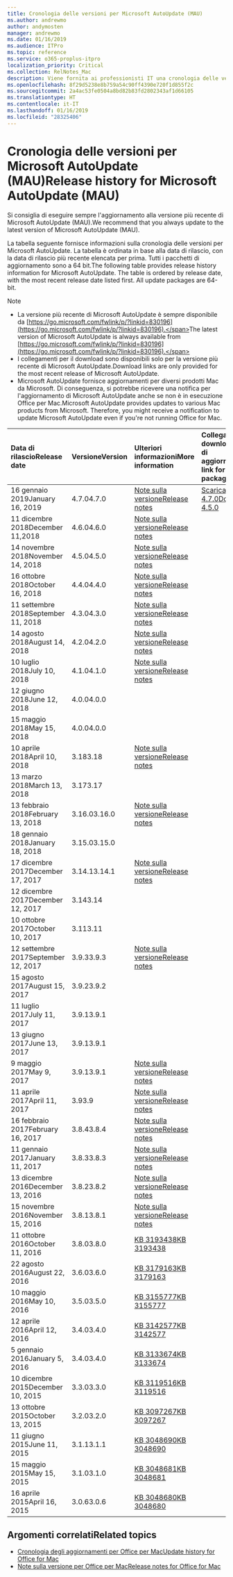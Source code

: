 ```yaml
---
title: Cronologia delle versioni per Microsoft AutoUpdate (MAU)
ms.author: andrewmo
author: andymosten
manager: andrewmo
ms.date: 01/16/2019
ms.audience: ITPro
ms.topic: reference
ms.service: o365-proplus-itpro
localization_priority: Critical
ms.collection: RelNotes_Mac
description: Viene fornita ai professionisti IT una cronologia delle versioni per Microsoft AutoUpdate (MAU)
ms.openlocfilehash: 8f29d5238e8b759a54c90ff4390e720f1d855f2c
ms.sourcegitcommit: 2a4ac53fe0504a8bd82b83fd2802343af1d66105
ms.translationtype: HT
ms.contentlocale: it-IT
ms.lasthandoff: 01/16/2019
ms.locfileid: "28325406"
---
```

# <a name="release-history-for-microsoft-autoupdate-mau"></a><span data-ttu-id="e0ce4-103">Cronologia delle versioni per Microsoft AutoUpdate (MAU)</span><span class="sxs-lookup"><span data-stu-id="e0ce4-103">Release history for Microsoft AutoUpdate (MAU)</span></span>
 
<span data-ttu-id="e0ce4-104">Si consiglia di eseguire sempre l'aggiornamento alla versione più recente di Microsoft AutoUpdate (MAU).</span><span class="sxs-lookup"><span data-stu-id="e0ce4-104">We recommend that you always update to the latest version of Microsoft AutoUpdate (MAU).</span></span>

<span data-ttu-id="e0ce4-p101">La tabella seguente fornisce informazioni sulla cronologia delle versioni per Microsoft AutoUpdate. La tabella è ordinata in base alla data di rilascio, con la data di rilascio più recente elencata per prima. Tutti i pacchetti di aggiornamento sono a 64 bit.</span><span class="sxs-lookup"><span data-stu-id="e0ce4-p101">The following table provides release history information for Microsoft AutoUpdate. The table is ordered by release date, with the most recent release date listed first. All update packages are 64-bit.</span></span>


> [!NOTE]
> - <span data-ttu-id="e0ce4-108">La versione più recente di Microsoft AutoUpdate è sempre disponibile da [https://go.microsoft.com/fwlink/p/?linkid=830196](https://go.microsoft.com/fwlink/p/?linkid=830196).</span><span class="sxs-lookup"><span data-stu-id="e0ce4-108">The latest version of Microsoft AutoUpdate is always available from [https://go.microsoft.com/fwlink/p/?linkid=830196](https://go.microsoft.com/fwlink/p/?linkid=830196).</span></span>
> - <span data-ttu-id="e0ce4-109">I collegamenti per il download sono disponibili solo per la versione più recente di Microsoft AutoUpdate.</span><span class="sxs-lookup"><span data-stu-id="e0ce4-109">Download links are only provided for the most recent release of Microsoft AutoUpdate.</span></span>
> - <span data-ttu-id="e0ce4-p102">Microsoft AutoUpdate fornisce aggiornamenti per diversi prodotti Mac da Microsoft. Di conseguenza, si potrebbe ricevere una notifica per l'aggiornamento di Microsoft AutoUpdate anche se non è in esecuzione Office per Mac.</span><span class="sxs-lookup"><span data-stu-id="e0ce4-p102">Microsoft AutoUpdate provides updates to various Mac products from Microsoft. Therefore, you might receive a notification to update Microsoft AutoUpdate even if you're not running Office for Mac.</span></span>
  
|<span data-ttu-id="e0ce4-112">**Data di rilascio**</span><span class="sxs-lookup"><span data-stu-id="e0ce4-112">**Release date**</span></span>|<span data-ttu-id="e0ce4-113">**Versione**</span><span class="sxs-lookup"><span data-stu-id="e0ce4-113">**Version**</span></span>|<span data-ttu-id="e0ce4-114">**Ulteriori informazioni**</span><span class="sxs-lookup"><span data-stu-id="e0ce4-114">**More information**</span></span>|<span data-ttu-id="e0ce4-115">**Collegamento per il download del pacchetto di aggiornamento**</span><span class="sxs-lookup"><span data-stu-id="e0ce4-115">**Download link for the update package**</span></span>|
|:-----|:-----|:-----|:-----|
|<span data-ttu-id="e0ce4-116">16 gennaio 2019</span><span class="sxs-lookup"><span data-stu-id="e0ce4-116">January 16, 2019</span></span> <br/>|<span data-ttu-id="e0ce4-117">4.7.0</span><span class="sxs-lookup"><span data-stu-id="e0ce4-117">4.7.0</span></span> <br/> | [<span data-ttu-id="e0ce4-118">Note sulla versione</span><span class="sxs-lookup"><span data-stu-id="e0ce4-118">Release notes</span></span>](release-notes-office-for-mac.md#january-2019-release) <br/> |[<span data-ttu-id="e0ce4-119">Scarica MAU 4.7.0</span><span class="sxs-lookup"><span data-stu-id="e0ce4-119">Download MAU 4.5.0</span></span>](https://go.microsoft.com/fwlink/p/?linkid=830196) <br/> |
|<span data-ttu-id="e0ce4-120">11 dicembre 2018</span><span class="sxs-lookup"><span data-stu-id="e0ce4-120">December 11,2018</span></span> <br/>|<span data-ttu-id="e0ce4-121">4.6.0</span><span class="sxs-lookup"><span data-stu-id="e0ce4-121">4.6.0</span></span> <br/> | [<span data-ttu-id="e0ce4-122">Note sulla versione</span><span class="sxs-lookup"><span data-stu-id="e0ce4-122">Release notes</span></span>](release-notes-office-for-mac.md#december-2018-release) <br/> ||
|<span data-ttu-id="e0ce4-123">14 novembre 2018</span><span class="sxs-lookup"><span data-stu-id="e0ce4-123">November 14, 2018</span></span> <br/> |<span data-ttu-id="e0ce4-124">4.5.0</span><span class="sxs-lookup"><span data-stu-id="e0ce4-124">4.5.0</span></span> <br/> |[<span data-ttu-id="e0ce4-125">Note sulla versione</span><span class="sxs-lookup"><span data-stu-id="e0ce4-125">Release notes</span></span>](release-notes-office-for-mac.md#november-2018-release) <br/> | |
|<span data-ttu-id="e0ce4-126">16 ottobre 2018</span><span class="sxs-lookup"><span data-stu-id="e0ce4-126">October 16, 2018</span></span> <br/> |<span data-ttu-id="e0ce4-127">4.4.0</span><span class="sxs-lookup"><span data-stu-id="e0ce4-127">4.4.0</span></span> <br/> |[<span data-ttu-id="e0ce4-128">Note sulla versione</span><span class="sxs-lookup"><span data-stu-id="e0ce4-128">Release notes</span></span>](release-notes-office-for-mac.md#october-2018-release) <br/> | |
|<span data-ttu-id="e0ce4-129">11 settembre 2018</span><span class="sxs-lookup"><span data-stu-id="e0ce4-129">September 11, 2018</span></span>  <br/> |<span data-ttu-id="e0ce4-130">4.3.0</span><span class="sxs-lookup"><span data-stu-id="e0ce4-130">4.3.0</span></span>  <br/> |[<span data-ttu-id="e0ce4-131">Note sulla versione</span><span class="sxs-lookup"><span data-stu-id="e0ce4-131">Release notes</span></span>](release-notes-office-for-mac.md#september-2018-release) <br/> | |
|<span data-ttu-id="e0ce4-132">14 agosto 2018</span><span class="sxs-lookup"><span data-stu-id="e0ce4-132">August 14, 2018</span></span>  <br/> |<span data-ttu-id="e0ce4-133">4.2.0</span><span class="sxs-lookup"><span data-stu-id="e0ce4-133">4.2.0</span></span>  <br/> |[<span data-ttu-id="e0ce4-134">Note sulla versione</span><span class="sxs-lookup"><span data-stu-id="e0ce4-134">Release notes</span></span>](release-notes-office-for-mac.md#august-2018-release) <br/> | |
|<span data-ttu-id="e0ce4-135">10 luglio 2018</span><span class="sxs-lookup"><span data-stu-id="e0ce4-135">July 10, 2018</span></span>  <br/> |<span data-ttu-id="e0ce4-136">4.1.0</span><span class="sxs-lookup"><span data-stu-id="e0ce4-136">4.1.0</span></span>  <br/> |[<span data-ttu-id="e0ce4-137">Note sulla versione</span><span class="sxs-lookup"><span data-stu-id="e0ce4-137">Release notes</span></span>](release-notes-office-for-mac.md#july-2018-release) <br/> | |
|<span data-ttu-id="e0ce4-138">12 giugno 2018</span><span class="sxs-lookup"><span data-stu-id="e0ce4-138">June 12, 2018</span></span>  <br/> |<span data-ttu-id="e0ce4-139">4.0.0</span><span class="sxs-lookup"><span data-stu-id="e0ce4-139">4.0.0</span></span>  <br/> |||
|<span data-ttu-id="e0ce4-140">15 maggio 2018</span><span class="sxs-lookup"><span data-stu-id="e0ce4-140">May 15, 2018</span></span>  <br/> |<span data-ttu-id="e0ce4-141">4.0.0</span><span class="sxs-lookup"><span data-stu-id="e0ce4-141">4.0.0</span></span>  <br/> |||
|<span data-ttu-id="e0ce4-142">10 aprile 2018</span><span class="sxs-lookup"><span data-stu-id="e0ce4-142">April 10, 2018</span></span>  <br/> |<span data-ttu-id="e0ce4-143">3.18</span><span class="sxs-lookup"><span data-stu-id="e0ce4-143">3.18</span></span>  <br/> |[<span data-ttu-id="e0ce4-144">Note sulla versione</span><span class="sxs-lookup"><span data-stu-id="e0ce4-144">Release notes</span></span>](release-notes-office-for-mac.md#april-2018-release) <br/> ||
|<span data-ttu-id="e0ce4-145">13 marzo 2018</span><span class="sxs-lookup"><span data-stu-id="e0ce4-145">March 13, 2018</span></span>  <br/> |<span data-ttu-id="e0ce4-146">3.17</span><span class="sxs-lookup"><span data-stu-id="e0ce4-146">3.17</span></span>  <br/> |||
|<span data-ttu-id="e0ce4-147">13 febbraio 2018</span><span class="sxs-lookup"><span data-stu-id="e0ce4-147">February 13, 2018</span></span>  <br/> |<span data-ttu-id="e0ce4-148">3.16.0</span><span class="sxs-lookup"><span data-stu-id="e0ce4-148">3.16.0</span></span>  <br/> |[<span data-ttu-id="e0ce4-149">Note sulla versione</span><span class="sxs-lookup"><span data-stu-id="e0ce4-149">Release notes</span></span>](release-notes-office-for-mac.md#february-2018-release) <br/> | <br/> |
|<span data-ttu-id="e0ce4-150">18 gennaio 2018</span><span class="sxs-lookup"><span data-stu-id="e0ce4-150">January 18, 2018</span></span>  <br/> |<span data-ttu-id="e0ce4-151">3.15.0</span><span class="sxs-lookup"><span data-stu-id="e0ce4-151">3.15.0</span></span>  <br/> |<br/> |
|<span data-ttu-id="e0ce4-152">17 dicembre 2017</span><span class="sxs-lookup"><span data-stu-id="e0ce4-152">December 17, 2017</span></span>  <br/> |<span data-ttu-id="e0ce4-153">3.14.1</span><span class="sxs-lookup"><span data-stu-id="e0ce4-153">3.14.1</span></span>  <br/> |[<span data-ttu-id="e0ce4-154">Note sulla versione</span><span class="sxs-lookup"><span data-stu-id="e0ce4-154">Release notes</span></span>](release-notes-office-for-mac.md#december-2017-release) <br/> | <br/> |
|<span data-ttu-id="e0ce4-155">12 dicembre 2017</span><span class="sxs-lookup"><span data-stu-id="e0ce4-155">December 12, 2017</span></span>  <br/> |<span data-ttu-id="e0ce4-156">3.14</span><span class="sxs-lookup"><span data-stu-id="e0ce4-156">3.14</span></span>  <br/> ||  <br/> |
|<span data-ttu-id="e0ce4-157">10 ottobre 2017</span><span class="sxs-lookup"><span data-stu-id="e0ce4-157">October 10, 2017</span></span>  <br/> |<span data-ttu-id="e0ce4-158">3.11</span><span class="sxs-lookup"><span data-stu-id="e0ce4-158">3.11</span></span>  <br/> ||<br/> |
|<span data-ttu-id="e0ce4-159">12 settembre 2017</span><span class="sxs-lookup"><span data-stu-id="e0ce4-159">September 12, 2017</span></span>  <br/> |<span data-ttu-id="e0ce4-160">3.9.3</span><span class="sxs-lookup"><span data-stu-id="e0ce4-160">3.9.3</span></span>  <br/> |[<span data-ttu-id="e0ce4-161">Note sulla versione</span><span class="sxs-lookup"><span data-stu-id="e0ce4-161">Release notes</span></span>](release-notes-office-for-mac.md#september-2017-release) <br/> |<br/> |
|<span data-ttu-id="e0ce4-162">15 agosto 2017</span><span class="sxs-lookup"><span data-stu-id="e0ce4-162">August 15, 2017</span></span>  <br/> |<span data-ttu-id="e0ce4-163">3.9.2</span><span class="sxs-lookup"><span data-stu-id="e0ce4-163">3.9.2</span></span>  <br/> || <br/> |
|<span data-ttu-id="e0ce4-164">11 luglio 2017</span><span class="sxs-lookup"><span data-stu-id="e0ce4-164">July 11, 2017</span></span>  <br/> |<span data-ttu-id="e0ce4-165">3.9.1</span><span class="sxs-lookup"><span data-stu-id="e0ce4-165">3.9.1</span></span>  <br/> || <br/> |
|<span data-ttu-id="e0ce4-166">13 giugno 2017</span><span class="sxs-lookup"><span data-stu-id="e0ce4-166">June 13, 2017</span></span>  <br/> |<span data-ttu-id="e0ce4-167">3.9.1</span><span class="sxs-lookup"><span data-stu-id="e0ce4-167">3.9.1</span></span>  <br/> || <br/> |
|<span data-ttu-id="e0ce4-168">9 maggio 2017</span><span class="sxs-lookup"><span data-stu-id="e0ce4-168">May 9, 2017</span></span>  <br/> |<span data-ttu-id="e0ce4-169">3.9.1</span><span class="sxs-lookup"><span data-stu-id="e0ce4-169">3.9.1</span></span>  <br/> |[<span data-ttu-id="e0ce4-170">Note sulla versione</span><span class="sxs-lookup"><span data-stu-id="e0ce4-170">Release notes</span></span>](release-notes-office-for-mac.md#may-2017-release) <br/> | <br/> |
|<span data-ttu-id="e0ce4-171">11 aprile 2017</span><span class="sxs-lookup"><span data-stu-id="e0ce4-171">April 11, 2017</span></span>  <br/> |<span data-ttu-id="e0ce4-172">3.9</span><span class="sxs-lookup"><span data-stu-id="e0ce4-172">3.9</span></span>  <br/> |[<span data-ttu-id="e0ce4-173">Note sulla versione</span><span class="sxs-lookup"><span data-stu-id="e0ce4-173">Release notes</span></span>](release-notes-office-for-mac.md#april-2017-release) <br/> |  <br/> |
|<span data-ttu-id="e0ce4-174">16 febbraio 2017</span><span class="sxs-lookup"><span data-stu-id="e0ce4-174">February 16, 2017</span></span>  <br/> |<span data-ttu-id="e0ce4-175">3.8.4</span><span class="sxs-lookup"><span data-stu-id="e0ce4-175">3.8.4</span></span>  <br/> |[<span data-ttu-id="e0ce4-176">Note sulla versione</span><span class="sxs-lookup"><span data-stu-id="e0ce4-176">Release notes</span></span>](release-notes-office-for-mac.md#february-2017-release) <br/> | <br/> |
|<span data-ttu-id="e0ce4-177">11 gennaio 2017</span><span class="sxs-lookup"><span data-stu-id="e0ce4-177">January 11, 2017</span></span>  <br/> |<span data-ttu-id="e0ce4-178">3.8.3</span><span class="sxs-lookup"><span data-stu-id="e0ce4-178">3.8.3</span></span>  <br/> |[<span data-ttu-id="e0ce4-179">Note sulla versione</span><span class="sxs-lookup"><span data-stu-id="e0ce4-179">Release notes</span></span>](release-notes-office-for-mac.md#january-2017-release) <br/> | <br/> |
|<span data-ttu-id="e0ce4-180">13 dicembre 2016</span><span class="sxs-lookup"><span data-stu-id="e0ce4-180">December 13, 2016</span></span>  <br/> |<span data-ttu-id="e0ce4-181">3.8.2</span><span class="sxs-lookup"><span data-stu-id="e0ce4-181">3.8.2</span></span>  <br/> |[<span data-ttu-id="e0ce4-182">Note sulla versione</span><span class="sxs-lookup"><span data-stu-id="e0ce4-182">Release notes</span></span>](release-notes-office-for-mac.md#december-2016-release) <br/> | <br/> |
|<span data-ttu-id="e0ce4-183">15 novembre 2016</span><span class="sxs-lookup"><span data-stu-id="e0ce4-183">November 15, 2016</span></span>  <br/> |<span data-ttu-id="e0ce4-184">3.8.1</span><span class="sxs-lookup"><span data-stu-id="e0ce4-184">3.8.1</span></span>  <br/> |[<span data-ttu-id="e0ce4-185">Note sulla versione</span><span class="sxs-lookup"><span data-stu-id="e0ce4-185">Release notes</span></span>](release-notes-office-for-mac.md#november-2016-release) <br/> | <br/> |
|<span data-ttu-id="e0ce4-186">11 ottobre 2016</span><span class="sxs-lookup"><span data-stu-id="e0ce4-186">October 11, 2016</span></span>  <br/> |<span data-ttu-id="e0ce4-187">3.8.0</span><span class="sxs-lookup"><span data-stu-id="e0ce4-187">3.8.0</span></span>  <br/> |[<span data-ttu-id="e0ce4-188">KB 3193438</span><span class="sxs-lookup"><span data-stu-id="e0ce4-188">KB 3193438</span></span>](https://support.microsoft.com/kb/3193438) <br/> | <br/> |
|<span data-ttu-id="e0ce4-189">22 agosto 2016</span><span class="sxs-lookup"><span data-stu-id="e0ce4-189">August 22, 2016</span></span>  <br/> |<span data-ttu-id="e0ce4-190">3.6.0</span><span class="sxs-lookup"><span data-stu-id="e0ce4-190">3.6.0</span></span>  <br/> |[<span data-ttu-id="e0ce4-191">KB 3179163</span><span class="sxs-lookup"><span data-stu-id="e0ce4-191">KB 3179163</span></span>](https://support.microsoft.com/kb/3179163) <br/> | <br/> |
|<span data-ttu-id="e0ce4-192">10 maggio 2016</span><span class="sxs-lookup"><span data-stu-id="e0ce4-192">May 10, 2016</span></span>  <br/> |<span data-ttu-id="e0ce4-193">3.5.0</span><span class="sxs-lookup"><span data-stu-id="e0ce4-193">3.5.0</span></span>  <br/> |[<span data-ttu-id="e0ce4-194">KB 3155777</span><span class="sxs-lookup"><span data-stu-id="e0ce4-194">KB 3155777</span></span>](https://support.microsoft.com/kb/3155777) <br/> | <br/> |
|<span data-ttu-id="e0ce4-195">12 aprile 2016</span><span class="sxs-lookup"><span data-stu-id="e0ce4-195">April 12, 2016</span></span>  <br/> |<span data-ttu-id="e0ce4-196">3.4.0</span><span class="sxs-lookup"><span data-stu-id="e0ce4-196">3.4.0</span></span>  <br/> |[<span data-ttu-id="e0ce4-197">KB 3142577</span><span class="sxs-lookup"><span data-stu-id="e0ce4-197">KB 3142577</span></span>](https://support.microsoft.com/kb/3142577) <br/> | <br/> |
|<span data-ttu-id="e0ce4-198">5 gennaio 2016</span><span class="sxs-lookup"><span data-stu-id="e0ce4-198">January 5, 2016</span></span>  <br/> |<span data-ttu-id="e0ce4-199">3.4.0</span><span class="sxs-lookup"><span data-stu-id="e0ce4-199">3.4.0</span></span>  <br/> |[<span data-ttu-id="e0ce4-200">KB 3133674</span><span class="sxs-lookup"><span data-stu-id="e0ce4-200">KB 3133674</span></span>](https://support.microsoft.com/kb/3133674) <br/> | <br/> |
|<span data-ttu-id="e0ce4-201">10 dicembre 2015</span><span class="sxs-lookup"><span data-stu-id="e0ce4-201">December 10, 2015</span></span>  <br/> |<span data-ttu-id="e0ce4-202">3.3.0</span><span class="sxs-lookup"><span data-stu-id="e0ce4-202">3.3.0</span></span>  <br/> |[<span data-ttu-id="e0ce4-203">KB 3119516</span><span class="sxs-lookup"><span data-stu-id="e0ce4-203">KB 3119516</span></span>](https://support.microsoft.com/kb/3119516) <br/> | <br/> |
|<span data-ttu-id="e0ce4-204">13 ottobre 2015</span><span class="sxs-lookup"><span data-stu-id="e0ce4-204">October 13, 2015</span></span>  <br/> |<span data-ttu-id="e0ce4-205">3.2.0</span><span class="sxs-lookup"><span data-stu-id="e0ce4-205">3.2.0</span></span>  <br/> |[<span data-ttu-id="e0ce4-206">KB 3097267</span><span class="sxs-lookup"><span data-stu-id="e0ce4-206">KB 3097267</span></span>](https://support.microsoft.com/kb/3097267) <br/> | <br/> |
|<span data-ttu-id="e0ce4-207">11 giugno 2015</span><span class="sxs-lookup"><span data-stu-id="e0ce4-207">June 11, 2015</span></span>  <br/> |<span data-ttu-id="e0ce4-208">3.1.1</span><span class="sxs-lookup"><span data-stu-id="e0ce4-208">3.1.1</span></span>  <br/> |[<span data-ttu-id="e0ce4-209">KB 3048690</span><span class="sxs-lookup"><span data-stu-id="e0ce4-209">KB 3048690</span></span>](https://support.microsoft.com/kb/3048690) <br/> | <br/> |
|<span data-ttu-id="e0ce4-210">15 maggio 2015</span><span class="sxs-lookup"><span data-stu-id="e0ce4-210">May 15, 2015</span></span>  <br/> |<span data-ttu-id="e0ce4-211">3.1.0</span><span class="sxs-lookup"><span data-stu-id="e0ce4-211">3.1.0</span></span>  <br/> |[<span data-ttu-id="e0ce4-212">KB 3048681</span><span class="sxs-lookup"><span data-stu-id="e0ce4-212">KB 3048681</span></span>](https://support.microsoft.com/kb/3048681) <br/> | <br/> |
|<span data-ttu-id="e0ce4-213">16 aprile 2015</span><span class="sxs-lookup"><span data-stu-id="e0ce4-213">April 16, 2015</span></span>  <br/> |<span data-ttu-id="e0ce4-214">3.0.6</span><span class="sxs-lookup"><span data-stu-id="e0ce4-214">3.0.6</span></span>  <br/> |[<span data-ttu-id="e0ce4-215">KB 3048680</span><span class="sxs-lookup"><span data-stu-id="e0ce4-215">KB 3048680</span></span>](https://support.microsoft.com/kb/3048680) <br/> | <br/> |

## <a name="related-topics"></a><span data-ttu-id="e0ce4-216">Argomenti correlati</span><span class="sxs-lookup"><span data-stu-id="e0ce4-216">Related topics</span></span>

- [<span data-ttu-id="e0ce4-217">Cronologia degli aggiornamenti per Office per Mac</span><span class="sxs-lookup"><span data-stu-id="e0ce4-217">Update history for Office for Mac</span></span>](update-history-office-for-mac.md)
- [<span data-ttu-id="e0ce4-218">Note sulla versione per Office per Mac</span><span class="sxs-lookup"><span data-stu-id="e0ce4-218">Release notes for Office for Mac</span></span>](release-notes-office-for-mac.md) 